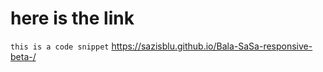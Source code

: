 # here is the link

``
this is a code snippet
``
https://sazisblu.github.io/Bala-SaSa-responsive-beta-/
